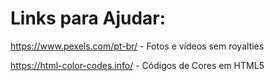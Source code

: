 # Links para Ajudar:

https://www.pexels.com/pt-br/ - Fotos e vídeos sem royalties

https://html-color-codes.info/ -  Códigos de Cores em HTML5
